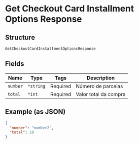 
# Get Checkout Card Installment Options Response

## Structure

`GetCheckoutCardInstallmentOptionsResponse`

## Fields

| Name | Type | Tags | Description |
|  --- | --- | --- | --- |
| `number` | `*string` | Required | Número de parcelas |
| `total` | `*int` | Required | Valor total da compra |

## Example (as JSON)

```json
{
  "number": "number2",
  "total": 10
}
```

